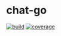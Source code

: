 # chat-go

[![build](https://github.com/guil95/chat-go/actions/workflows/go.yml/badge.svg)](https://github.com/guil95/chat-go/actions/workflows/go.yml)
[![coverage](https://img.shields.io/codecov/c/github/guil95/chat-go)](https://github.com/guil95/chat-go/actions/workflows/go.yml)
